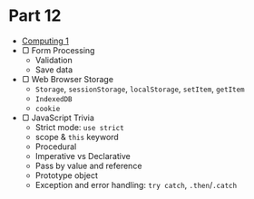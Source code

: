 # Part 12

* [Computing 1](../../modules/computing-1/README.md)
* ▢ Form Processing
  * Validation
  * Save data
* ▢ Web Browser Storage
  * `Storage`, `sessionStorage`, `localStorage`, `setItem`, `getItem`
  * `IndexedDB`
  * `cookie`
* ▢ JavaScript Trivia
  * Strict mode: `use strict`
  * scope & `this` keyword
  * Procedural
  * Imperative vs Declarative
  * Pass by value and reference
  * Prototype object
  * Exception and error handling: `try catch`, `.then`/`.catch`
